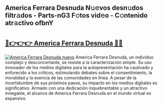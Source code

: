 ## America Ferrara Desnuda N𝚞𝚎vos desn𝚞dos filtr𝚊dos - Parts-nG3 F𝚘tos vid𝚎o - C𝚘ntenido atr𝚊ctivo ofbnY

# <h2><a href="http://mbcvjgm.tromn.icu/?c=America+Ferrara+Desnuda">🔗👉👉👉 America Ferrara Desnuda 🔗🔗</a></h2>

[![America Ferrara Desnuda nuevo](https://i.imgur.com/pEAQMta.gif)](http://mbcvjgm.tromn.icu/?c=America+Ferrara+Desnuda)
America Ferrara Desnuda, un individuo complejo y desconcertante, se resiste a la caracterización simple. Su uso innovador de los medios digitales para la autopresentación ha cautivado y enfurecido a los críticos, estimulando debates sobre el consentimiento, la moralidad y la esencia de las comunidades en línea. A pesar de la incertidumbre de sus próximos pasos, su impacto en los medios digitales es significativo. Armado con una dedicación inquebrantable y un atractivo innegable, el alcance de America Ferrara Desnuda en el mundo virtual es expansivo.
